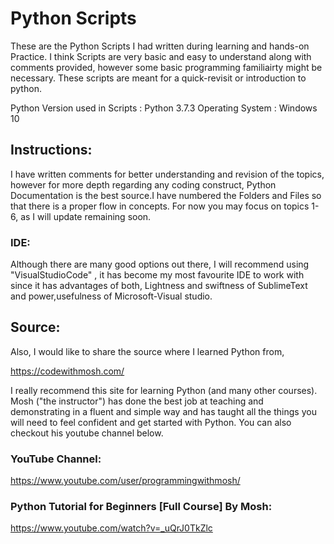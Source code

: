 # Python Scripts
These are the Python Scripts I had written during learning and hands-on Practice. I think Scripts are very basic and easy to understand along with comments provided, however some basic programming familiairty might be necessary. These scripts are meant for a quick-revisit or introduction to python.

Python Version used in Scripts : Python 3.7.3
Operating System : Windows 10

## Instructions:
I have written comments for better understanding and revision of the topics, however for more depth regarding any coding construct,
Python Documentation is the best source.I have numbered the Folders and Files so that there is a proper flow in concepts. For now you may focus on topics 1-6, as I will update remaining soon.

### IDE:
Although there are many good options out there, I will recommend using "VisualStudioCode" , it has become my most favourite IDE to work with since it has advantages of both, Lightness and swiftness of SublimeText and power,usefulness of Microsoft-Visual studio.

## Source:
Also, I would like to share the source where I learned Python from,

https://codewithmosh.com/

I really recommend this site for learning Python (and many other courses). 
Mosh ("the instructor") has done the best job at teaching and demonstrating in a fluent and simple way and has taught all the things you will need to feel confident and get started with Python. You can also checkout his youtube channel below.
### YouTube Channel:
https://www.youtube.com/user/programmingwithmosh/
### Python Tutorial for Beginners [Full Course] By Mosh:
https://www.youtube.com/watch?v=_uQrJ0TkZlc

